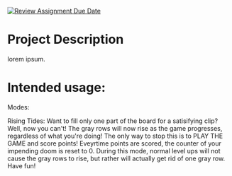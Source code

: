 [![Review Assignment Due Date](https://classroom.github.com/assets/deadline-readme-button-22041afd0340ce965d47ae6ef1cefeee28c7c493a6346c4f15d667ab976d596c.svg)](https://classroom.github.com/a/YxXKqIeT)
# Project Description

lorem ipsum.

# Intended usage:

Modes:

Rising Tides: Want to fill only one part of the board for a satisifying clip? Well, now you can't! The gray rows will now rise as the game progresses, regardless of what you're doing! The only way to stop this is to PLAY THE GAME and score points! Eveyrtime points are scored, the counter of your impending doom is reset to 0. During this mode, normal level ups will not cause the gray rows to rise, but rather will actually get rid of one gray row. Have fun!
  
